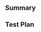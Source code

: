 <!--
  Thanks for submitting a pull request!
  We appreciate you spending the time to work on these changes!
  Please provide enough information so that others can review your pull request.

  Before submitting a pull request, please make sure you follow the steps in the contributing section of the readme
 -->

## Summary

<!--
  Explain the **motivation** for making this change. What existing problem does the pull request solve?
  To highly increase the chances of your PR getting accepted, create a bug report or feature request if one doesn't already exist.
-->

## Test Plan

<!--
  Demonstrate the code is solid. Example: The exact commands you ran and their output, screenshots / videos if the pull request changes the user interface.
-->
